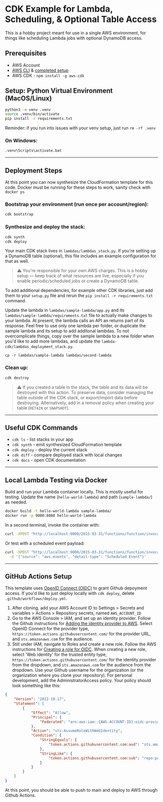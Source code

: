 # CDK Example for Lambda, Scheduling, & Optional Table Access

This is a hobby project meant for use in a single AWS environment, for things like scheduling Lambda jobs with optional DynamoDB access.

## Prerequisites 

* AWS Account
* [AWS CLI](https://docs.aws.amazon.com/cli/latest/userguide/getting-started-install.html) & [completed setup](https://docs.aws.amazon.com/cli/latest/userguide/getting-started-quickstart.html)
* AWS CDK - `npm install -g aws-cdk`

## Setup: Python Virtual Environment (MacOS/Linux)

```bash
python3 -m venv .venv
source .venv/bin/activate
pip install -r requirements.txt
```
Reminder: if you run into issues with your venv setup, just run `rm -rf .venv`

### On Windows:

```bat
.venv\Scripts\activate.bat
```

---

## Deployment Steps

At this point you can now synthesize the CloudFormation template for this code. Docker must be running for these steps to work, sanity check with `docker ps`

### Bootstrap your environment (run once per account/region):

```bash
cdk bootstrap
```

### Synthesize and deploy the stack:

```bash
cdk synth
cdk deploy
```

Your main CDK stack lives in `lambdas/lambdas_stack.py`.
If you're setting up a DynamoDB table (optional), this file includes an example configuration for that as well.

> ⚠️ You're responsible for your own AWS charges. This is a hobby setup — keep track of what resources are live, especially if you enable periodic/scheduled jobs or create a DynamoDB table.

To add additional dependencies, for example other CDK libraries, just add them to your `setup.py` file and rerun the `pip install -r requirements.txt` command.

Update the lambda in `lambdas/sample-lambda/app.py` and its `lambdas/sample-lambda/requirements.txt` file to actually make changes to your lambda. At present, the lambda calls an API an returns part of its response. Feel free to use only one lambda per folder, or duplicate the sample lambda and its setup to add additonal lambdas. To not overcomplicate things, copy over the sample lambda to a new folder when you'd like to add more lambdas, and update the `lambda-cdk/lambdas_deployment_stack.py`.

```
cp -r lambdas/sample-lambda lambdas/second-lambda
```

### Clean up:

```bash
cdk destroy
```
> ⚠️ If you created a table in the stack, the table and its data will be destroyed with this action. To preserve data, consider managing the table outside of the CDK stack, or export/import data before destroying. Alternatively, add in a removal policy when creating your table (`RETAIN` or `SNAPSHOT`).
---

## Useful CDK Commands

* `cdk ls` - list stacks in your app
* `cdk synth` - emit synthesized CloudFormation template
* `cdk deploy` - deploy the current stack
* `cdk diff` - compare deployed stack with local changes
* `cdk docs` - open CDK documentation

---
## Local Lambda Testing via Docker

Build and run your Lambda container locally. This is mostly useful for testing.
Update the name (`hello-world-lambda`) and path (`sample-lambda/`) as needed.

```bash
docker build -t hello-world-lambda sample-lambda/
docker run -p 9000:8080 hello-world-lambda
```

In a second terminal, invoke the container with:

```bash
curl -XPOST "http://localhost:9000/2015-03-31/functions/function/invocations" -d '{}'
```

Or test with a scheduled event payload:

```bash
curl -XPOST "http://localhost:9000/2015-03-31/functions/function/invocations" \
  -d '{"source": "aws.events", "detail-type": "Scheduled Event"}'
```
---
## GitHub Actions Setup
This template uses [OpenID Connect (OIDC)](https://docs.github.com/en/actions/concepts/security/openid-connect) to grant Github depoyment access. If you'd like to just deploy locally with `cdk deploy`, delete `.github/workflows/deploy.yml`.
1. After cloning, add your AWS Account ID to Settings > Secrets and variables > Actions > Repository secrets, named `AWS_ACCOUNT_ID`
2. Go to the AWS Console > IAM, and set up an identity provider. Follow the Github instructions for [Adding the identity provider to AWS](https://docs.github.com/en/actions/how-tos/security-for-github-actions/security-hardening-your-deployments/configuring-openid-connect-in-amazon-web-services#adding-the-identity-provider-to-aws). Select OpenID Connect for the provider type, `https://token.actions.githubusercontent.com/` for the provider URL, and `sts.amazonaws.com` for the audience.
3. Still under IAM, navigate to Roles and create a new role. Follow the AWS instructions for [Creating a role for OIDC](https://docs.aws.amazon.com/IAM/latest/UserGuide/id_roles_create_for-idp_oidc.html#idp_oidc_Create). When creating a new role, select 'Web identity' for the trusted entity type,  `https://token.actions.githubusercontent.com/` for the identity provider from the dropdown, and `sts.amazonaws.com` for the audience from the dropdown. Use your Github username for the organization (or the organization where you clone your repository). For personal development, add the AdministratorAccess policy. Your policy should look something like this:
```json
{
    "Version": "2012-10-17",
    "Statement": [
        {
            "Effect": "Allow",
            "Principal": {
                "Federated": "arn:aws:iam::{AWS-ACCOUNT-ID}:oidc-provider/token.actions.githubusercontent.com"
            },
            "Action": "sts:AssumeRoleWithWebIdentity",
            "Condition": {
                "StringEquals": {
                    "token.actions.githubusercontent.com:aud": "sts.amazonaws.com"
                },
                "StringLike": {
                    "token.actions.githubusercontent.com:sub": "repo:pagorska/*"
                }
            }
        }
    ]
}
```
At this point, you should be able to push to main and deploy to AWS through Github Actions.